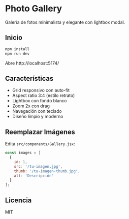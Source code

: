 # Photo Gallery

Galería de fotos minimalista y elegante con lightbox modal.

## Inicio

```bash
npm install
npm run dev
```

Abre http://localhost:5174/

## Características

- Grid responsivo con auto-fit
- Aspect ratio 3:4 (estilo retrato)
- Lightbox con fondo blanco
- Zoom 2x con drag
- Navegación con teclado
- Diseño limpio y moderno

## Reemplazar Imágenes

Edita `src/components/Gallery.jsx`:

```javascript
const images = [
  {
    id: 1,
    src: '/tu-imagen.jpg',
    thumb: '/tu-imagen-thumb.jpg',
    alt: 'Descripción'
  }
];
```

## Licencia

MIT
